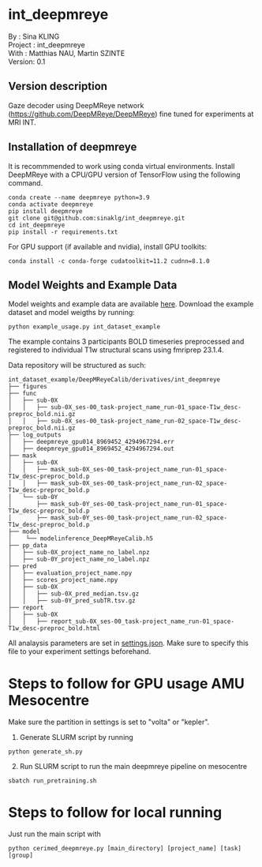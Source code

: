 # int_deepmreye

By :       Sina KLING<br/>
Project :  int_deepmreye <br/>
With :     Matthias NAU, Martin SZINTE<br/>
Version:   0.1<br/>

## Version description
Gaze decoder using DeepMReye network (https://github.com/DeepMReye/DeepMReye) fine tuned for experiments at MRI INT.


## Installation of deepmreye 

It is recommmended to work using conda virtual environments. 
Install DeepMReye with a CPU/GPU version of TensorFlow using the following command.

```
conda create --name deepmreye python=3.9
conda activate deepmreye
pip install deepmreye
git clone git@github.com:sinaklg/int_deepmreye.git
cd int_deepmreye
pip install -r requirements.txt
```

For GPU support (if available and nvidia), install GPU toolkits:

```
conda install -c conda-forge cudatoolkit=11.2 cudnn=8.1.0
```

## Model Weights and Example Data 
Model weights and example data are available [here](https://figshare.com/s/a381947ea8564235cdd0). 
Download the example dataset and model weigths by running: 

```
python example_usage.py int_dataset_example
```

The example contains 3 participants BOLD timeseries preprocessed and registered to individual T1w structural scans using fmriprep 23.1.4.

Data repository will be structured as such:

```
int_dataset_example/DeepMReyeCalib/derivatives/int_deepmreye
├── figures
├── func
│   ├── sub-0X
│   │   ├── sub-0X_ses-00_task-project_name_run-01_space-T1w_desc-preproc_bold.nii.gz
│   │   ├── sub-0X_ses-00_task-project_name_run-02_space-T1w_desc-preproc_bold.nii.gz
├── log_outputs
│   ├── deepmreye_gpu014_8969452_4294967294.err
│   ├── deepmreye_gpu014_8969452_4294967294.out
├── mask
│   ├── sub-0X
│   │   ├── mask_sub-0X_ses-00_task-project_name_run-01_space-T1w_desc-preproc_bold.p
│   │   ├── mask_sub-0X_ses-00_task-project_name_run-02_space-T1w_desc-preproc_bold.p
│   └── sub-0Y
│       ├── mask_sub-0Y_ses-00_task-project_name_run-01_space-T1w_desc-preproc_bold.p
│       ├── mask_sub-0Y_ses-00_task-project_name_run-02_space-T1w_desc-preproc_bold.p
├── model
│    └── modelinference_DeepMReyeCalib.h5
├── pp_data
│   ├── sub-0X_project_name_no_label.npz
│   ├── sub-0Y_project_name_no_label.npz
├── pred
│   ├── evaluation_project_name.npy
│   ├── scores_project_name.npy
│   ├── sub-0X
│   │   ├── sub-0X_pred_median.tsv.gz
│   │   ├── sub-0Y_pred_subTR.tsv.gz
├── report
│   ├── sub-0X
│   │   ├── report_sub-0X_ses-00_task-project_name_run-01_space-T1w_desc-preproc_bold.html

```

All analaysis parameters are set in [settings.json](settings.json).
Make sure to specify this file to your experiment settings beforehand. 

# Steps to follow for GPU usage AMU Mesocentre

Make sure the partition in settings is set to "volta" or "kepler". 

1. Generate SLURM script by running 

``` 
python generate_sh.py 

```

2. Run SLURM script to run the main deepmreye pipeline on mesocentre

```
sbatch run_pretraining.sh 

```

# Steps to follow for local running 

Just run the main script with

```
python cerimed_deepmreye.py [main_directory] [project_name] [task] [group]

```